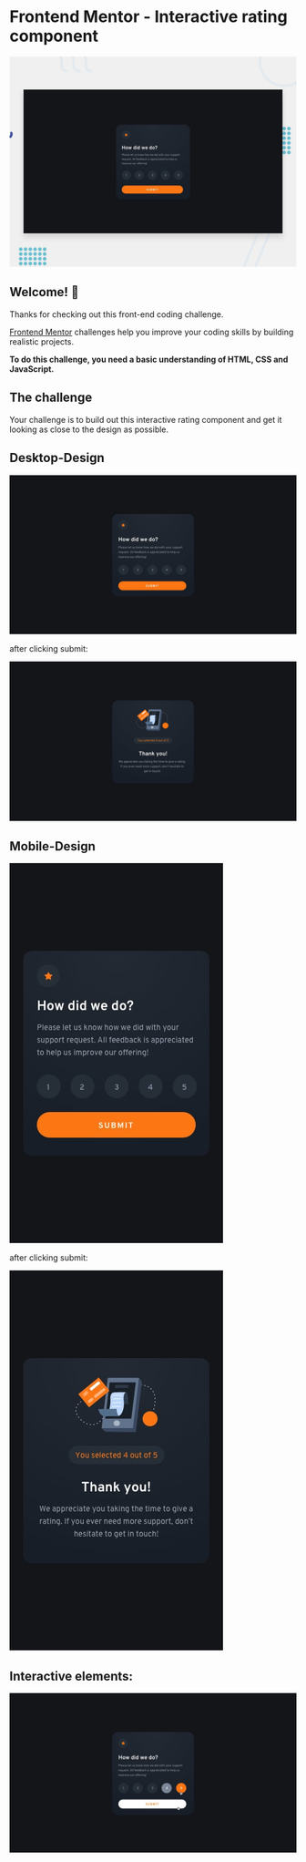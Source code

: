 # Frontend Mentor - Interactive rating component

![Design preview for the Interactive rating component coding challenge](./design/desktop-preview.jpg)

## Welcome! 👋

Thanks for checking out this front-end coding challenge.

[Frontend Mentor](https://www.frontendmentor.io) challenges help you improve your coding skills by building realistic projects.

**To do this challenge, you need a basic understanding of HTML, CSS and JavaScript.**

## The challenge

Your challenge is to build out this interactive rating component and get it looking as close to the design as possible.

## Desktop-Design

![desktop](./design/desktop-design.jpg)

after clicking submit:

![desktop thank you](./design/desktop-thank-you-state.jpg)
## Mobile-Design

![mobile](./design/mobile-design.jpg)

after clicking submit:

![mobile](./design/mobile-thank-you-state.jpg)

## Interactive elements:

![state](./design/active-states.jpg)
